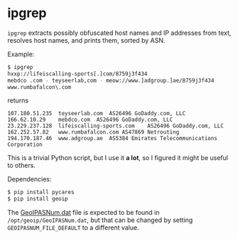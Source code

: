 ipgrep
======

`ipgrep` extracts possibly obfuscated host names and IP addresses from text,
resolves host names, and prints them, sorted by ASN.

Example:

```bash
$ ipgrep
hxxp://lifeiscalling-sports[.]com/8759j3f434
mebdco .com - teyseerlab,com - meow://www.]adgroup.]ae/8759j3f434
www.rumbafalcon\.com
```
returns
```csv
107.180.51.235	teyseerlab.com	AS26496 GoDaddy.com, LLC
166.62.10.29	mebdco.com	AS26496 GoDaddy.com, LLC
23.229.237.128	lifeiscalling-sports.com	AS26496 GoDaddy.com, LLC
162.252.57.82	www.rumbafalcon.com	AS47869 Netrouting
194.170.187.46	www.adgroup.ae	AS5384 Emirates Telecommunications Corporation
```

This is a trivial Python script, but I use it **a lot**, so I figured it might
be useful to others.

Dependencies:
```bash
$ pip install pycares
$ pip install geoip
```

The [GeoIPASNum.dat](http://download.maxmind.com/download/geoip/database/asnum/GeoIPASNum.dat.gz)
file is expected to be found in `/opt/geoip/GeoIPASNum.dat`, but that can be
changed by setting `GEOIPASNUM_FILE_DEFAULT` to a different value.
